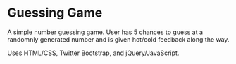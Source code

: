 # Guessing Game

A simple number guessing game. User has 5 chances to guess at a randomnly generated number and is given hot/cold feedback along the way.

Uses HTML/CSS, Twitter Bootstrap, and jQuery/JavaScript.  
